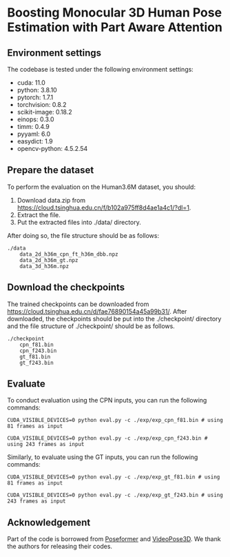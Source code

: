 # Boosting Monocular 3D Human Pose Estimation with Part Aware Attention

## Environment settings
The codebase is tested under the following environment settings:
- cuda: 11.0
- python: 3.8.10
- pytorch: 1.7.1
- torchvision: 0.8.2
- scikit-image: 0.18.2
- einops: 0.3.0
- timm: 0.4.9
- pyyaml: 6.0
- easydict: 1.9
- opencv-python: 4.5.2.54


## Prepare the dataset
To perform the evaluation on the Human3.6M dataset, you should: 

1. Download data.zip from https://cloud.tsinghua.edu.cn/f/b102a975ff8d4ae1a4c1/?dl=1. 
2. Extract the file.
3. Put the extracted files into ./data/ directory.

After doing so, the file structure should be as follows:

    ./data
        data_2d_h36m_cpn_ft_h36m_dbb.npz
        data_2d_h36m_gt.npz
        data_3d_h36m.npz

## Download the checkpoints
The trained checkpoints can be downloaded from https://cloud.tsinghua.edu.cn/d/fae76890154a45a99b31/. After downloaded, the checkpoints should be put into the ./checkpoint/ directory and the file structure of ./checkpoint/ should be as follows.

    ./checkpoint
        cpn_f81.bin
        cpn_f243.bin
        gt_f81.bin
        gt_f243.bin

## Evaluate
To conduct evaluation using the CPN inputs, you can run the following commands:

```shell
CUDA_VISIBLE_DEVICES=0 python eval.py -c ./exp/exp_cpn_f81.bin # using 81 frames as input
```
```shell
CUDA_VISIBLE_DEVICES=0 python eval.py -c ./exp/exp_cpn_f243.bin # using 243 frames as input
```

Similarly, to evaluate using the GT inputs, you can run the following commands:

```shell
CUDA_VISIBLE_DEVICES=0 python eval.py -c ./exp/exp_gt_f81.bin # using 81 frames as input
```
```shell
CUDA_VISIBLE_DEVICES=0 python eval.py -c ./exp/exp_gt_f243.bin # using 243 frames as input
```
## Acknowledgement
 Part of the code is borrowed from [Poseformer](https://github.com/zczcwh/PoseFormer) and [VideoPose3D](https://github.com/facebookresearch/VideoPose3D). We thank the authors for releasing their codes.

